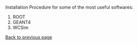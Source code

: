 Installation Procedure for some of the most useful softwares:

1. ROOT
2. GEANT4
3. WCSim




[Back to previous page](./)
